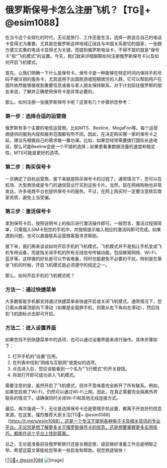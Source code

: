 # 俄罗斯保号卡怎么注册飞机？【TG💪+ @esim1088】

在当今这个全球化的时代，无论是旅行、工作还是生活，选择一款适合自己的电话卡变得尤为重要。尤其是在俄罗斯这样地域辽阔且与中国关系密切的国家，一张既方便又实惠的电话卡显得尤为关键。而提到俄罗斯电话卡，不得不提的就是“保号卡”和“飞机模式”的设置。今天，我们就来详细聊聊如何注册俄罗斯保号卡以及如何开启飞机模式。

首先，让我们明确一下什么是保号卡。保号卡是一种能够在特定时间内保持手机号码不被注销的服务卡，尤其适用于出国旅游或短期居住的人群。它可以帮助用户在国外依然能够接收到重要信息或者与家人朋友保持联系。对于计划前往俄罗斯的朋友来说，了解并正确使用保号卡是非常必要的。

那么，如何注册一张俄罗斯保号卡呢？这里有几个步骤供您参考：

### 第一步：选择合适的运营商

俄罗斯有多个主要的电信运营商，比如MTS、Beeline、MegaFon等。每个运营商提供的服务内容和服务范围都有所不同。因此，在决定购买哪一家的保号卡之前，建议先根据自己的需求做一番功课。比如，如果您经常需要拨打国际长途电话，那么可能Beeline会是一个不错的选择；如果更看重数据流量的速度和稳定性，MTS可能是更好的选项。

### 第二步：购买保号卡

一旦确定了目标运营商，接下来就是购买保号卡的过程了。通常情况下，您可以在机场、大型商场或是专门的通信营业厅买到这些卡片。当然，现在网络购物也非常发达，许多电商平台也提供保号卡的服务。不过，在网上购买时一定要注意核实商家资质，避免上当受骗。

### 第三步：激活保号卡

拿到保号卡后，按照说明书上的指示进行激活操作即可。一般而言，激活过程很简单，只需插入SIM卡到您的手机中，并按照提示输入相应的激活码即可完成。如果遇到问题，也可以直接联系运营商客服寻求帮助。

接下来，我们再来谈谈如何开启手机的飞机模式。飞机模式并不是指让手机变成飞机专用设备，而是指关闭手机的所有无线信号传输功能，包括蜂窝网络、Wi-Fi、蓝牙等。这样做的好处是可以节省电量，同时也能避免不必要的干扰。特别是在乘坐飞机的时候，开启飞机模式是必须遵守的规定之一。

那么，如何开启手机的飞机模式呢？

### 方法一：通过快捷菜单

大多数智能手机都支持通过快捷菜单来快速开启或关闭飞机模式。通常情况下，您只需从屏幕顶部向下滑动（如果是全面屏手机，则需从右下角向左滑动），然后找到飞机图标点击即可开启。

### 方法二：进入设置界面

如果您找不到快捷菜单中的选项，也可以通过设置界面来进行操作。具体步骤如下：
1. 打开手机的“设置”应用。
2. 在列表中找到“网络与互联网”或类似的选项。
3. 点击进入后，您应该能看到一个名为“飞行模式”的开关按钮。
4. 将其打开即可成功进入飞机模式。

需要注意的是，虽然开启了飞机模式，但并不意味着完全断开了所有联系。例如，如果您启用了Wi-Fi，仍然可以通过Wi-Fi上网。因此，在真正需要完全隔离外界联系的情况下，请确保同时关闭Wi-Fi和其他无线连接方式。

最后，再次强调一下，无论是选择保号卡还是管理手机设置，都离不开良好的信息来源。在这里，强烈推荐大家关注[TG💪+ @esim1088]（https://t.me/s/esim1088），这是一个专注于提供各种电子卡及相关资讯的专业平台。无论您是想了解更多关于俄罗斯保号卡的信息，还是想要掌握更多实用技巧，都能在这个平台上找到答案。

总之，无论是准备前往俄罗斯旅行还是长期定居，提前做好准备工作总是明智之举。希望这篇文章能给您带来一些启发和帮助。祝您旅途愉快！

[[TG💪+ @esim1088](https://t.me/s/esim1088) ![Image](https://i.postimg.cc/4NQfJmqS/Snipaste-2025-05-13-00-14-12.png)]